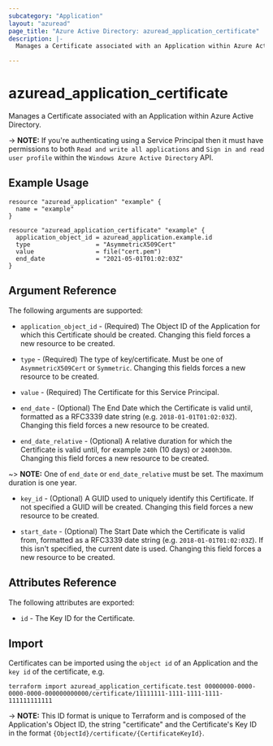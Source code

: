 ```yaml
---
subcategory: "Application"
layout: "azuread"
page_title: "Azure Active Directory: azuread_application_certificate"
description: |-
  Manages a Certificate associated with an Application within Azure Active Directory.

---
```


# azuread_application_certificate

Manages a Certificate associated with an Application within Azure Active Directory.

-> **NOTE:** If you're authenticating using a Service Principal then it must have permissions to both `Read and write all applications` and `Sign in and read user profile` within the `Windows Azure Active Directory` API.

## Example Usage

```hcl
resource "azuread_application" "example" {
  name = "example"
}

resource "azuread_application_certificate" "example" {
  application_object_id = azuread_application.example.id
  type                  = "AsymmetricX509Cert"
  value                 = file("cert.pem")
  end_date              = "2021-05-01T01:02:03Z"
}
```

## Argument Reference

The following arguments are supported:

* `application_object_id` - (Required) The Object ID of the Application for which this Certificate should be created. Changing this field forces a new resource to be created.

* `type` - (Required) The type of key/certificate. Must be one of `AsymmetricX509Cert` or `Symmetric`. Changing this fields forces a new resource to be created.

* `value` - (Required) The Certificate for this Service Principal.

* `end_date` - (Optional) The End Date which the Certificate is valid until, formatted as a RFC3339 date string (e.g. `2018-01-01T01:02:03Z`). Changing this field forces a new resource to be created.

* `end_date_relative` - (Optional) A relative duration for which the Certificate is valid until, for example `240h` (10 days) or `2400h30m`. Changing this field forces a new resource to be created.

~> **NOTE:** One of `end_date` or `end_date_relative` must be set. The maximum duration is one year.

* `key_id` - (Optional) A GUID used to uniquely identify this Certificate. If not specified a GUID will be created. Changing this field forces a new resource to be created.

* `start_date` - (Optional) The Start Date which the Certificate is valid from, formatted as a RFC3339 date string (e.g. `2018-01-01T01:02:03Z`). If this isn't specified, the current date is used.  Changing this field forces a new resource to be created.


## Attributes Reference

The following attributes are exported:

* `id` - The Key ID for the Certificate.

## Import

Certificates can be imported using the `object id` of an Application and the `key id` of the certificate, e.g.

```shell
terraform import azuread_application_certificate.test 00000000-0000-0000-0000-000000000000/certificate/11111111-1111-1111-1111-111111111111
```

-> **NOTE:** This ID format is unique to Terraform and is composed of the Application's Object ID, the string "certificate" and the Certificate's Key ID in the format `{ObjectId}/certificate/{CertificateKeyId}`.
